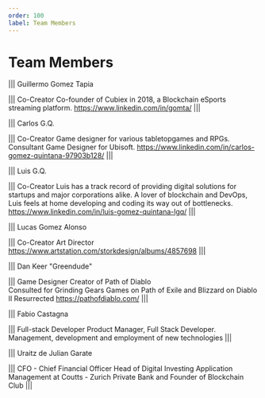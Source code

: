 ```yaml
---
order: 100
label: Team Members
---
```


# Team Members

||| Guillermo Gomez Tapia

||| Co-Creator
Co-founder of Cubiex in 2018, a Blockchain eSports streaming platform.
https://www.linkedin.com/in/gomta/
|||

||| Carlos G.Q.

||| Co-Creator
Game designer for various tabletopgames and RPGs.   
Consultant Game Designer for Ubisoft.
https://www.linkedin.com/in/carlos-gomez-quintana-97903b128/
|||

||| Luis G.Q.

||| Co-Creator
Luis has a track record of providing digital solutions for startups and major corporations alike. A lover of blockchain and DevOps, Luis feels at home developing and coding its way out of bottlenecks.
https://www.linkedin.com/in/luis-gomez-quintana-lgq/
|||

||| Lucas Gomez Alonso

||| Co-Creator
 Art Director
 https://www.artstation.com/storkdesign/albums/4857698
|||


||| Dan Keer "Greendude"

||| Game Designer 
Creator of Path of Diablo   
Consulted for Grinding Gears Games on Path of Exile and Blizzard on Diablo II Resurrected
https://pathofdiablo.com/
|||


||| Fabio Castagna 

||| Full-stack Developer
Product Manager, Full Stack Developer. Management, development and employment of new technologies
|||



||| Uraitz de Julian Garate

||| CFO - Chief Financial Officer
Head of Digital Investing Application Management at Coutts - Zurich Private Bank and Founder of Blockchain Club
|||




